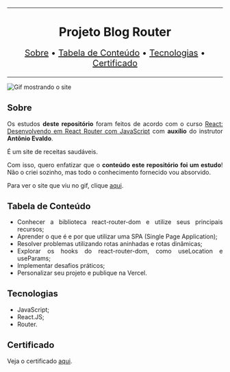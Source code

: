 <hr>

<main>
    <h1 align="center">Projeto Blog Router</h1>
    <p align="center" style="font-size: 1.25rem;">
        <a href="#sobre">Sobre</a> •
        <a href="#tabela-de-conteudo">Tabela de Conteúdo</a> •
        <a href="#tecnologias">Tecnologias</a> •
        <a href="#certificado">Certificado</a>
    </p>
</main>

<hr>

<img src="Alura-Fruta.gif" title="Gif mostrando o site">

<section id="sobre">
    <h2 style="font-size: 1.25rem;">Sobre</h2>
    <p style="text-align: justify;">Os estudos <b>deste repositório</b> foram feitos de acordo com o curso <a href="https://cursos.alura.com.br/course/React-desenvolvendo-react-router-javaScript">React: Desenvolvendo em React Router com JavaScript</a> com <b>auxílio</b> do instrutor <b>Antônio Evaldo</b>.</p>
    <p style="text-align: justify;">É um site de receitas saudáveis.</p>
    <p style="text-align: justify;">Com isso, quero enfatizar que o <b>conteúdo este repositório foi um estudo</b>! Não o criei sozinho, mas todo o conhecimento fornecido vou absorvido.</p>
    <p style="text-align: justify;">Para ver o site que viu no gif, clique <a href="https://blogrouter.ebarbozadev.vercel.app/">aqui</a>.</p>
</section>

<section id="tabela-de-conteudo">
    <h2 style="font-size: 1.25rem;">Tabela de Conteúdo</h2>
    <ul style="text-align:"justify;"" align="justify">
        <li>Conhecer a biblioteca react-router-dom e utilize seus principais recursos;</li>
        <li>Aprender o que é e por que utilizar uma SPA (Single Page Application);</li>
        <li>Resolver problemas utilizando rotas aninhadas e rotas dinâmicas;</li>
        <li>Explorar os hooks do react-router-dom, como useLocation e useParams;</li>
        <li>Implementar desafios práticos;</li>
        <li>Personalizar seu projeto e publique na Vercel.</li>
    </ul>
</section>

<section id="tecnologias">
    <h2 style="font-size: 1.25rem;">Tecnologias</h2>
    <ul>
        <li>JavaScript;</li>
        <li>React.JS;</li>
        <li>Router.</li>
    </ul>
</section>

<section id="certificado">
    <h2 style="font-size: 1.25rem;">Certificado</h2>
    <p style="text-align: justify;">Veja o certificado <a href="https://cursos.alura.com.br/certificate/2cebe2cc-2daf-4f35-8d76-d0346e06fe51">aqui</a>.</p>
</section>
